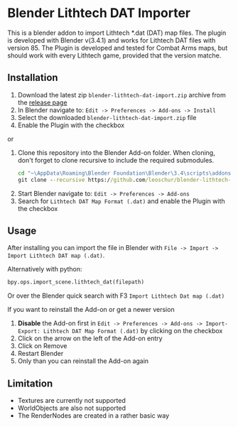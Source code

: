 # Blender Lithtech DAT Importer

This is a blender addon to import Lithtech \*.dat (DAT) map files. The plugin is developed with Blender v(3.4.1) and works for Lithtech DAT files with version 85.
The Plugin is developed and tested for Combat Arms maps, but should work with every Lithtech game, provided that the version matche.

## Installation

1. Download the latest zip `blender-lithtech-dat-import.zip` archive from the [release page](https://github.com/leoschur/blender-lithtech-dat-import/releases)
2. In Blender navigate to: `Edit -> Preferences -> Add-ons -> Install`
3. Select the downloaded `blender-lithtech-dat-import.zip` file
4. Enable the Plugin with the checkbox

or

1. Clone this repository into the Blender Add-on folder. When cloning, don't forget to clone recursive to include the required submodules.
    ```bat
    cd "~\AppData\Roaming\Blender Foundation\Blender\3.4\scripts\addons"
    git clone --recursive https://github.com/leoschur/blender-lithtech-dat-import
    ```
2. Start Blender navigate to: `Edit -> Preferences -> Add-ons`
3. Search for `Lithtech DAT Map Format (.dat)` and enable the Plugin with the checkbox

## Usage

After installing you can import the file in Blender with `File -> Import -> Import Lithtech DAT map (.dat)`.

Alternatively with python:

```py
bpy.ops.import_scene.lithtech_dat(filepath)
```

Or over the Blender quick search with F3 `Import Lithtech Dat map (.dat)`

If you want to reinstall the Add-on or get a newer version

1.  **Disable** the Add-on first in `Edit -> Preferences -> Add-ons -> Import-Export: Lithtech DAT Map Format (.dat)` by clicking on the checkbox
2.  Click on the arrow on the left of the Add-on entry
3.  Click on Remove
4.  Restart Blender
5.  Only than you can reinstall the Add-on again

## Limitation

-   Textures are currently not supported
-   WorldObjects are also not supported
-   The RenderNodes are created in a rather basic way
